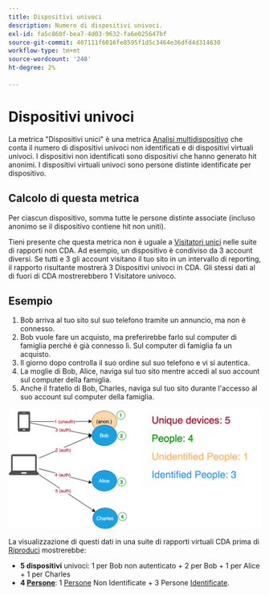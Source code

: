 ```yaml
---
title: Dispositivi univoci
description: Numero di dispositivi univoci.
exl-id: fa5c860f-bea7-4d03-9632-fa6e025647bf
source-git-commit: 407111f6016fe8595f1d5c3464e36dfd4d314630
workflow-type: tm+mt
source-wordcount: '248'
ht-degree: 2%

---
```


# Dispositivi univoci

La metrica &quot;Dispositivi unici&quot; è una metrica [Analisi multidispositivo](../cda/overview.md) che conta il numero di dispositivi univoci non identificati e di dispositivi virtuali univoci. I dispositivi non identificati sono dispositivi che hanno generato hit anonimi. I dispositivi virtuali univoci sono persone distinte identificate per dispositivo.

## Calcolo di questa metrica

Per ciascun dispositivo, somma tutte le persone distinte associate (incluso anonimo se il dispositivo contiene hit non uniti).

Tieni presente che questa metrica non è uguale a [Visitatori unici](unique-visitors.md) nelle suite di rapporti non CDA. Ad esempio, un dispositivo è condiviso da 3 account diversi. Se tutti e 3 gli account visitano il tuo sito in un intervallo di reporting, il rapporto risultante mostrerà 3 Dispositivi univoci in CDA. Gli stessi dati al di fuori di CDA mostrerebbero 1 Visitatore univoco.

## Esempio

1. Bob arriva al tuo sito sul suo telefono tramite un annuncio, ma non è connesso.
1. Bob vuole fare un acquisto, ma preferirebbe farlo sul computer di famiglia perché è già connesso lì. Sul computer di famiglia fa un acquisto.
1. Il giorno dopo controlla il suo ordine sul suo telefono e vi si autentica.
1. La moglie di Bob, Alice, naviga sul tuo sito mentre accedi al suo account sul computer della famiglia.
1. Anche il fratello di Bob, Charles, naviga sul tuo sito durante l&#39;accesso al suo account sul computer della famiglia.

![Conteggio dispositivi univoci](/help/components/metrics/assets/Unique_Devices_Count.png)

La visualizzazione di questi dati in una suite di rapporti virtuali CDA prima di [Riproduci](/help/components/cda/replay.md) mostrerebbe:

* **5 dispositivi** univoci: 1 per Bob non autenticato + 2 per Bob + 1 per Alice + 1 per Charles
* **4  [Persone](people.md)**: 1  [Persone](unidentified-people.md)  Non Identificate + 3 Persone  [Identificate](identified-people.md).

